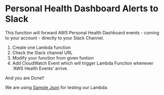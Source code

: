 # Personal Health Dashboard Alerts to Slack
This function will forward AWS Personal Health Dashboard events - coming to your account - directly to your Slack Channel.

1. Create one Lambda function 
2. Check the Slack channel URL
3. Modify your function from given funtion
4. Add CloudWatch Event which will trigger Lambda Function whenever 'AWS Health Events' arrive.

And you are Done!!

We are using [Sample Json](https://github.com/ganatradeval/AWS_Lambda/blob/master/Personal%20Health%20Dashboard%20(PHD%20Alerts)/AWS_PHD_Sample.json) for testing our Lambda.

